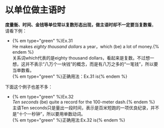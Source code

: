 # 以单位做主语时

**度量衡、时间、金钱等单位常以复数形态出现，做主语时却不一定要当复数看**。  
请看下例：  
- {% em type="green" %}Ex.31  
He makes <em>eighty thousand dollars</em> a year，which (be) a lot of money.{% endem %}    
关系词which代表的是eighty thousand dollars，看起来是复数。不过想一想，这并不表示“八万个一块钱”的概念，而是有八万之多的“一笔钱”，所以要当单数看。  
{% em type="green" %}正确用法：Ex.31 is{% endem %}  

下面这个例子也差不多：  
- {% em type="green" %}Ex.32  
<em>Ten seconds</em> (be) quite a record for the 100-meter dash.{% endem %}  
主语Ten seconds只是量出一段时间，表示是百米短跑的一项优良纪录，并不是“十个一秒钟”，所以要用单数动词。  
{% em type="green" %}正确用法:Ex.32 is{% endem %}  